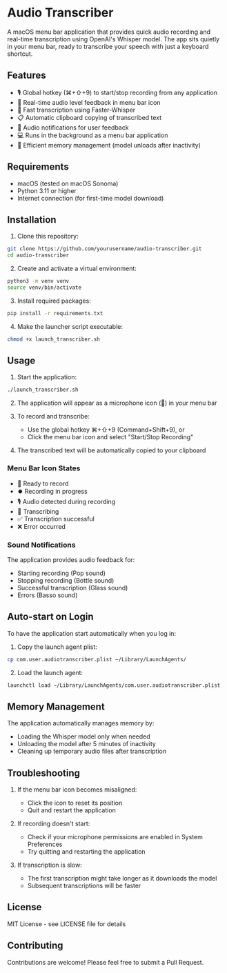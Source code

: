 # Audio Transcriber

A macOS menu bar application that provides quick audio recording and real-time transcription using OpenAI's Whisper model. The app sits quietly in your menu bar, ready to transcribe your speech with just a keyboard shortcut.

## Features

- 🎙️ Global hotkey (⌘+⇧+9) to start/stop recording from any application
- 🔄 Real-time audio level feedback in menu bar icon
- 🚀 Fast transcription using Faster-Whisper
- 📋 Automatic clipboard copying of transcribed text
- 🔔 Audio notifications for user feedback
- 💻 Runs in the background as a menu bar application
- 🧠 Efficient memory management (model unloads after inactivity)

## Requirements

- macOS (tested on macOS Sonoma)
- Python 3.11 or higher
- Internet connection (for first-time model download)

## Installation

1. Clone this repository:
```bash
git clone https://github.com/yourusername/audio-transcriber.git
cd audio-transcriber
```

2. Create and activate a virtual environment:
```bash
python3 -m venv venv
source venv/bin/activate
```

3. Install required packages:
```bash
pip install -r requirements.txt
```

4. Make the launcher script executable:
```bash
chmod +x launch_transcriber.sh
```

## Usage

1. Start the application:
```bash
./launch_transcriber.sh
```

2. The application will appear as a microphone icon (🎤) in your menu bar

3. To record and transcribe:
   - Use the global hotkey ⌘+⇧+9 (Command+Shift+9), or
   - Click the menu bar icon and select "Start/Stop Recording"

4. The transcribed text will be automatically copied to your clipboard

### Menu Bar Icon States
- 🎤 Ready to record
- ⏺️ Recording in progress
- 🎙️ Audio detected during recording
- 💭 Transcribing
- ✅ Transcription successful
- ❌ Error occurred

### Sound Notifications
The application provides audio feedback for:
- Starting recording (Pop sound)
- Stopping recording (Bottle sound)
- Successful transcription (Glass sound)
- Errors (Basso sound)

## Auto-start on Login

To have the application start automatically when you log in:

1. Copy the launch agent plist:
```bash
cp com.user.audiotranscriber.plist ~/Library/LaunchAgents/
```

2. Load the launch agent:
```bash
launchctl load ~/Library/LaunchAgents/com.user.audiotranscriber.plist
```

## Memory Management

The application automatically manages memory by:
- Loading the Whisper model only when needed
- Unloading the model after 5 minutes of inactivity
- Cleaning up temporary audio files after transcription

## Troubleshooting

1. If the menu bar icon becomes misaligned:
   - Click the icon to reset its position
   - Quit and restart the application

2. If recording doesn't start:
   - Check if your microphone permissions are enabled in System Preferences
   - Try quitting and restarting the application

3. If transcription is slow:
   - The first transcription might take longer as it downloads the model
   - Subsequent transcriptions will be faster

## License

MIT License - see LICENSE file for details

## Contributing

Contributions are welcome! Please feel free to submit a Pull Request. 